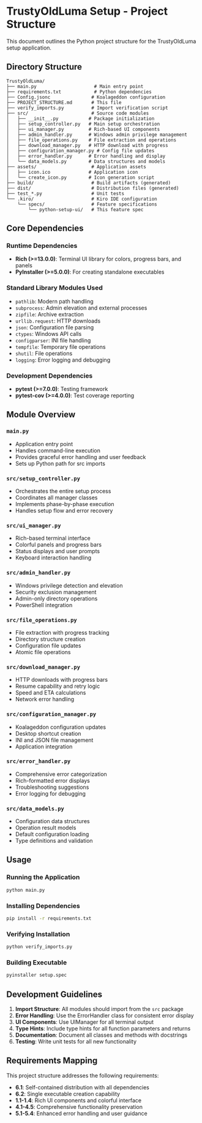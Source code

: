 # TrustyOldLuma Setup - Project Structure

This document outlines the Python project structure for the TrustyOldLuma setup application.

## Directory Structure

```
TrustyOldLuma/
├── main.py                     # Main entry point
├── requirements.txt            # Python dependencies
├── Config.jsonc               # Koalageddon configuration
├── PROJECT_STRUCTURE.md       # This file
├── verify_imports.py          # Import verification script
├── src/                       # Source code modules
│   ├── __init__.py           # Package initialization
│   ├── setup_controller.py   # Main setup orchestration
│   ├── ui_manager.py         # Rich-based UI components
│   ├── admin_handler.py      # Windows admin privilege management
│   ├── file_operations.py    # File extraction and operations
│   ├── download_manager.py   # HTTP download with progress
│   ├── configuration_manager.py # Config file updates
│   ├── error_handler.py      # Error handling and display
│   └── data_models.py        # Data structures and models
├── assets/                    # Application assets
│   ├── icon.ico              # Application icon
│   └── create_icon.py        # Icon generation script
├── build/                     # Build artifacts (generated)
├── dist/                      # Distribution files (generated)
├── test_*.py                  # Unit tests
└── .kiro/                     # Kiro IDE configuration
    └── specs/                 # Feature specifications
        └── python-setup-ui/   # This feature spec
```

## Core Dependencies

### Runtime Dependencies
- **Rich (>=13.0.0)**: Terminal UI library for colors, progress bars, and panels
- **PyInstaller (>=5.0.0)**: For creating standalone executables

### Standard Library Modules Used
- `pathlib`: Modern path handling
- `subprocess`: Admin elevation and external processes
- `zipfile`: Archive extraction
- `urllib.request`: HTTP downloads
- `json`: Configuration file parsing
- `ctypes`: Windows API calls
- `configparser`: INI file handling
- `tempfile`: Temporary file operations
- `shutil`: File operations
- `logging`: Error logging and debugging

### Development Dependencies
- **pytest (>=7.0.0)**: Testing framework
- **pytest-cov (>=4.0.0)**: Test coverage reporting

## Module Overview

### `main.py`
- Application entry point
- Handles command-line execution
- Provides graceful error handling and user feedback
- Sets up Python path for src imports

### `src/setup_controller.py`
- Orchestrates the entire setup process
- Coordinates all manager classes
- Implements phase-by-phase execution
- Handles setup flow and error recovery

### `src/ui_manager.py`
- Rich-based terminal interface
- Colorful panels and progress bars
- Status displays and user prompts
- Keyboard interaction handling

### `src/admin_handler.py`
- Windows privilege detection and elevation
- Security exclusion management
- Admin-only directory operations
- PowerShell integration

### `src/file_operations.py`
- File extraction with progress tracking
- Directory structure creation
- Configuration file updates
- Atomic file operations

### `src/download_manager.py`
- HTTP downloads with progress bars
- Resume capability and retry logic
- Speed and ETA calculations
- Network error handling

### `src/configuration_manager.py`
- Koalageddon configuration updates
- Desktop shortcut creation
- INI and JSON file management
- Application integration

### `src/error_handler.py`
- Comprehensive error categorization
- Rich-formatted error displays
- Troubleshooting suggestions
- Error logging for debugging

### `src/data_models.py`
- Configuration data structures
- Operation result models
- Default configuration loading
- Type definitions and validation

## Usage

### Running the Application
```bash
python main.py
```

### Installing Dependencies
```bash
pip install -r requirements.txt
```

### Verifying Installation
```bash
python verify_imports.py
```

### Building Executable
```bash
pyinstaller setup.spec
```

## Development Guidelines

1. **Import Structure**: All modules should import from the `src` package
2. **Error Handling**: Use the ErrorHandler class for consistent error display
3. **UI Components**: Use UIManager for all terminal output
4. **Type Hints**: Include type hints for all function parameters and returns
5. **Documentation**: Document all classes and methods with docstrings
6. **Testing**: Write unit tests for all new functionality

## Requirements Mapping

This project structure addresses the following requirements:
- **6.1**: Self-contained distribution with all dependencies
- **6.2**: Single executable creation capability
- **1.1-1.4**: Rich UI components and colorful interface
- **4.1-4.5**: Comprehensive functionality preservation
- **5.1-5.4**: Enhanced error handling and user guidance
